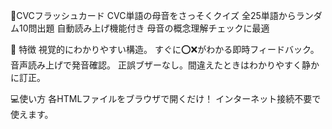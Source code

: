 🌟CVCフラッシュカード
CVC単語の母音をさっそくクイズ
全25単語からランダム10問出題
自動読み上げ機能付き
母音の概​​念理解チェックに最適

🎯 特徴
視覚的にわかりやすい構造。
すぐに⭕❌がわかる即時フィードバック。
音声読み上げで発音確認。
正誤ブザーなし。間違えたときはわかりやすく静かに訂正。

💻使い方
各HTMLファイルをブラウザで開くだけ！ インターネット接続不要で使えます。
